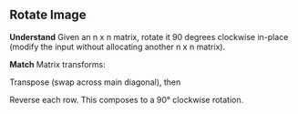 ## Rotate Image
**Understand**
Given an n x n matrix, rotate it 90 degrees clockwise in-place (modify the input without allocating another n x n matrix).

**Match**
Matrix transforms:

Transpose (swap across main diagonal), then

Reverse each row.
This composes to a 90° clockwise rotation.